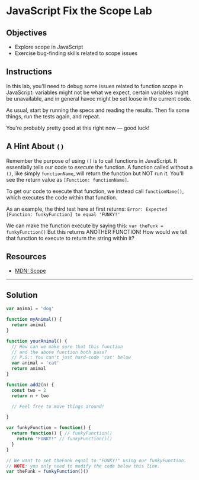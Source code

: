 # JavaScript Fix the Scope Lab

## Objectives

- Explore scope in JavaScript
- Exercise bug-finding skills related to scope issues

## Instructions

In this lab, you'll need to debug some issues related to function scope in JavaScript: variables might not be what we expect, certain variables might be unavailable, and in general havoc might be set loose in the current code.

As usual, start by running the specs and reading the results. Then fix some things, run the tests again, and repeat.

You're probably pretty good at this right now — good luck!

## A Hint About `()`

Remember the purpose of using `()` is to call functions in JavaScript. It essentially tells our code to *execute* the function. A function called without a `()`, like simply `functionName`, will return the function but NOT run it. You'll see the return value as `[Function: functionName]`.

To get our code to execute that function, we instead call `functionName()`, which executes the code within that function.

As an example, the third test here at first returns: `Error: Expected [Function: funkyFunction] to equal 'FUNKY!'`

We can make the function execute by saying this:
`var theFunk = funkyFunction()` But this returns ANOTHER FUNCTION! How would we tell that function to execute to return the string within it?

## Resources

- [MDN: Scope](https://developer.mozilla.org/en-US/docs/Glossary/Scope)

---

## Solution

```js
var animal = 'dog'

function myAnimal() {
  return animal
}

function yourAnimal() {
  // How can we make sure that this function
  // and the above function both pass?
  // P.S.: You can't just hard-code 'cat' below
  var animal = 'cat'
  return animal
}

function add2(n) {
  const two = 2
  return n + two

  // Feel free to move things around!

}

var funkyFunction = function() {
  return function() { // funkyFunction()
    return "FUNKY!" // funkyFunction()()
  }
}

// We want to set theFunk equal to "FUNKY!" using our funkyFunction.
// NOTE: you only need to modify the code below this line.
var theFunk = funkyFunction()()
```